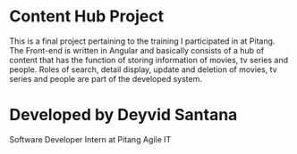 # Content Hub Project

This is a final project pertaining to the training I participated in at Pitang. The Front-end is written in Angular and basically consists of a hub of content that has the function of storing information of movies, tv series and people. Roles of search, detail display, update and deletion of movies, tv series and people are part of the developed system.

# Developed by Deyvid Santana
Software Developer Intern at Pitang Agile IT

